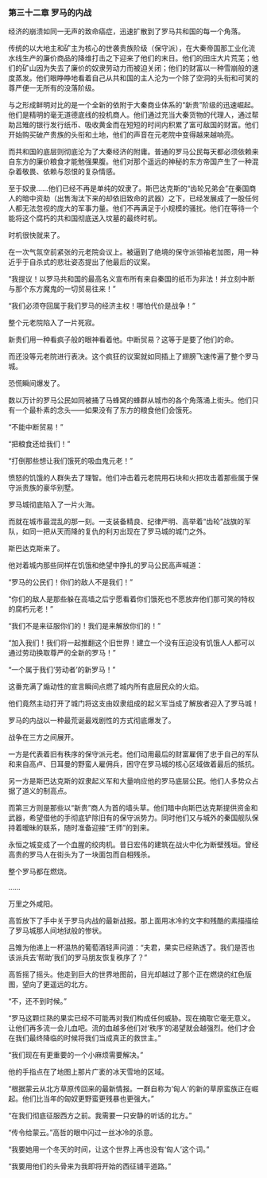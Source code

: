 ### **第三十二章 罗马的内战**

经济的崩溃如同一无声的致命癌症，迅速扩散到了罗马共和国的每一个角落。

传统的以大地主和矿主为核心的世袭贵族阶级（保守派），在大秦帝国那工业化流水线生产的廉价商品的降维打击之下迎来了他们的末日。他们的田庄大片荒芜；他们的矿山因为失去了廉价的奴隶劳动力而被迫关闭；他们的财富以一种雪崩般的速度蒸发。他们眼睁睁地看着自己从共和国的主人沦为一个除了空洞的头衔和可笑的尊严便一无所有的没落阶级。

与之形成鲜明对比的是一个全新的依附于大秦商业体系的“新贵”阶级的迅速崛起。他们是精明的毫无道德底线的投机商人。他们通过充当大秦货物的代理人，通过帮助吕雉的银行发行纸币、吸收黄金而在短短的时间内积累了富可敌国的财富。他们开始购买破产贵族的头衔和土地，他们的声音在元老院中变得越来越响亮。

而共和国的底层则彻底沦为了大秦经济的附庸。普通的罗马公民每天都必须依赖来自东方的廉价粮食才能勉强果腹。他们对那个遥远的神秘的东方帝国产生了一种混杂着敬畏、依赖与怨恨的复杂情感。

至于奴隶……他们已经不再是单纯的奴隶了。斯巴达克斯的“齿轮兄弟会”在秦国商人的暗中资助（出售淘汰下来的却依旧致命的武器）之下，已经发展成了一股任何人都无法忽视的庞大的军事力量。他们不再满足于小规模的骚扰。他们在等待一个能将这个腐朽的共和国彻底送入坟墓的最终时机。

时机很快就来了。

在一次气氛空前紧张的元老院会议上。被逼到了绝境的保守派领袖老加图，用一种近乎于自杀式的悲壮姿态提出了他最后的议案。

“我提议！以罗马共和国的最高名义宣布所有来自秦国的纸币为非法！并立刻中断与那个东方魔鬼的一切贸易往来！”

“我们必须夺回属于我们罗马的经济主权！哪怕代价是战争！”

整个元老院陷入了一片死寂。

新贵们用一种看疯子般的眼神看着他。中断贸易？这等于是要了他们的命。

而还没等元老院进行表决。这个疯狂的议案就如同插上了翅膀飞速传遍了整个罗马城。

恐慌瞬间爆发了。

数以万计的罗马公民如同被捅了马蜂窝的蜂群从城市的各个角落涌上街头。他们只有一个最朴素的念头——如果没有了东方的粮食他们会饿死。

“不能中断贸易！”

“把粮食还给我们！”

“打倒那些想让我们饿死的吸血鬼元老！”

愤怒的饥饿的人群失去了理智。他们冲击着元老院用石块和火把攻击着那些属于保守派贵族的豪华别墅。

罗马城彻底陷入了一片火海。

而就在城市最混乱的那一刻。一支装备精良、纪律严明、高举着“齿轮”战旗的军队，如同一把从天而降的复仇的利刃出现在了罗马城的城门之外。

斯巴达克斯来了。

他对着城内那些同样在饥饿和绝望中挣扎的罗马公民高声喊道：

“罗马的公民们！你们的敌人不是我们！”

“你们的敌人是那些躲在高墙之后宁愿看着你们饿死也不愿放弃他们那可笑的特权的腐朽元老！”

“我们不是来征服你们的！我们是来解放你们的！”

“加入我们！我们将一起推翻这个旧世界！建立一个没有压迫没有饥饿人人都可以通过劳动换取尊严的全新的罗马！”

“一个属于我们‘劳动者’的新罗马！”

这番充满了煽动性的宣言瞬间点燃了城内所有底层民众的火焰。

他们竟然主动打开了城门将这支由奴隶组成的起义军当成了解放者迎入了罗马城！

罗马的内战以一种最荒诞最戏剧性的方式彻底爆发了。

战争在三方之间展开。

一方是代表着旧有秩序的保守派元老。他们动用最后的财富雇佣了忠于自己的军队和来自高卢、日耳曼的野蛮人雇佣兵，困守在罗马城的核心区域做着最后的抵抗。

另一方是斯巴达克斯的奴隶起义军和大量响应他的罗马底层公民。他们人多势众占据了道义的制高点。

而第三方则是那些以“新贵”商人为首的墙头草。他们暗中向斯巴达克斯提供资金和武器，希望借他的手彻底铲除旧有的保守派势力。同时他们又与城外的秦国舰队保持着暧昧的联系，随时准备迎接“王师”的到来。

永恒之城变成了一个血腥的绞肉机。昔日宏伟的建筑在战火中化为断壁残垣。曾经高贵的罗马人在街头为了一块面包而自相残杀。

整个罗马都在燃烧。

……

万里之外咸阳。

高哲放下了手中关于罗马内战的最新战报。那上面用冰冷的文字和残酷的素描描绘了罗马城那人间地狱般的惨状。

吕雉为他递上一杯温热的葡萄酒轻声问道：“夫君，果实已经熟透了。我们是否也该派兵去‘帮助’我们的罗马朋友恢复秩序了？”

高哲摇了摇头。他走到巨大的世界地图前，目光却越过了那个正在燃烧的红色版图，望向了更遥远的北方。

“不，还不到时候。”

“罗马这颗烂熟的果实已经不可能再对我们构成任何威胁。现在摘取它毫无意义。让他们再多流一会儿血吧。流的血越多他们对‘秩序’的渴望就会越强烈。他们才会在我们最终降临的时候将我们当成真正的救世主。”

“我们现在有更重要的一个小麻烦需要解决。”

他的手指点在了地图上那片广袤的冰天雪地的区域。

“根据蒙云从北方草原传回来的最新情报。一群自称为‘匈人’的新的草原蛮族正在崛起。他们比当年的匈奴更野蛮更残暴也更强大。”

“在我们彻底征服西方之前。我需要一只安静的听话的北方。”

“传令给蒙云。”高哲的眼中闪过一丝冰冷的杀意。

“我要她用一个冬天的时间，让这个世界上再也没有‘匈人’这个词。”

“我要用他们的头骨来为我即将开始的西征铺平道路。”